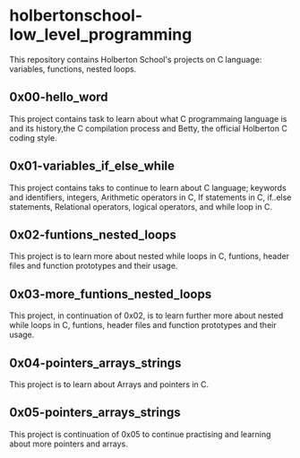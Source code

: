 # holbertonschool-low_level_programming

This repository contains Holberton School's projects on C language: variables, functions, nested loops.

## 0x00-hello_word
This project contains task to learn about what C programmaing language is and its history,the C compilation process and Betty, the official Holberton C coding style.

## 0x01-variables_if_else_while
This project contains taks to continue to learn about C language; keywords and identifiers, integers, Arithmetic operators in C, If statements in C, if..else statements, Relational operators, logical operators, and while loop in C.

## 0x02-funtions_nested_loops
This project is to learn more about nested while loops in C, funtions, header files and function prototypes and their usage.

## 0x03-more_funtions_nested_loops
This project, in continuation of 0x02, is to learn further more about nested while loops in C, funtions, header files and function prototypes and their usage.
## 0x04-pointers_arrays_strings
This project is to learn about Arrays and pointers in C.

## 0x05-pointers_arrays_strings
This project is continuation of 0x05 to continue practising and learning about more pointers and arrays.
